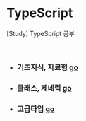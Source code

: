 # TypeScript
[Study] TypeScript 공부

<br>

* ### 기초지식, 자료형 [go](https://github.com/ss-won/TypeScript/tree/master/Basic)

* ### 클래스, 제네릭 [go]()

* ### 고급타입 [go]()
